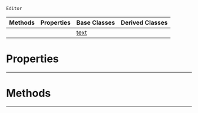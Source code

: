  `Editor`

|Methods|Properties|Base Classes|Derived Classes|
|---|---|---|---|
| | |[text](https://plasmaengine.github.io/PlasmaDocs/Plasma1/C++/code_reference/class_reference/text.md)| |


 #  Properties


---  
 #  Methods


---  
 

 